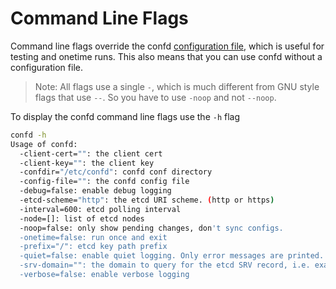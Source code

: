 # Command Line Flags

Command line flags override the confd [configuration file](https://github.com/kelseyhightower/confd/wiki/Configuration-Guide), which is useful for testing and onetime runs. This also means that you can use confd without a configuration file.

> Note: All flags use a single `-`, which is much different from GNU style flags that use `--`. So you have to use `-noop` and not `--noop`.

To display the confd command line flags use the `-h` flag

```Bash
confd -h
Usage of confd:
  -client-cert="": the client cert
  -client-key="": the client key
  -confdir="/etc/confd": confd conf directory
  -config-file="": the confd config file
  -debug=false: enable debug logging
  -etcd-scheme="http": the etcd URI scheme. (http or https)
  -interval=600: etcd polling interval
  -node=[]: list of etcd nodes
  -noop=false: only show pending changes, don't sync configs.
  -onetime=false: run once and exit
  -prefix="/": etcd key path prefix
  -quiet=false: enable quiet logging. Only error messages are printed.
  -srv-domain="": the domain to query for the etcd SRV record, i.e. example.com
  -verbose=false: enable verbose logging
```
